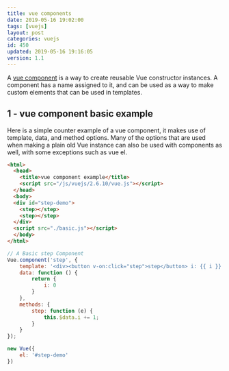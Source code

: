 ```yaml
---
title: vue components
date: 2019-05-16 19:02:00
tags: [vuejs]
layout: post
categories: vuejs
id: 450
updated: 2019-05-16 19:16:05
version: 1.1
---
```


A [vue component](https://vuejs.org/v2/guide/components.html) is a way to create reusable Vue constructor instances. A component has a name assigned to it, and can be used as a way to make custom elements that can be used in templates.

<!-- more -->

## 1 - vue component basic example

Here is a simple counter example of a vue component, it makes use of template, data, and method options. Many of the options that are used when making a plain old Vue instance can also be used with components as well, with some exceptions such as vue el.

```html
<html>
  <head>
    <title>vue component example</title>
    <script src="/js/vuejs/2.6.10/vue.js"></script>
  </head>
  <body>
  <div id="step-demo">
    <step></step>
    <step></step>
  </div>
  <script src="./basic.js"></script>
  </body>
</html>
```

```js
// A Basic step Component
Vue.component('step', {
    template: '<div><button v-on:click="step">step</button> i: {{ i }} </div>',
    data: function () {
        return {
            i: 0
        }
    },
    methods: {
        step: function (e) {
            this.$data.i += 1;
        }
    }
});

new Vue({
    el: '#step-demo'
})

```